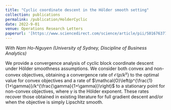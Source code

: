 ```yaml
---
title: "Cyclic coordinate descent in the Hölder smooth setting"
collection: publications
permalink: /publication/HolderCyclic
date: 2022-9-01
venue: Operations Research Letters
paperurl: '[https://www.sciencedirect.com/science/article/pii/S0167637722000712]'
---
```


*With Nam Ho-Nguyen (University of Sydney, Discipline of Business Analytics)*

We provide a convergence analysis of cyclic block coordinate descent under Hölder smoothness assumptions. We consider both convex and non-convex objectives, obtaining a convergence rate of $\mathcal{O}\left(p/k^\gamma\right)$ to the optimal value for convex objectives and a rate of $\mathcal{O}\left(p^{\frac{1}{1+\gamma}}/k^{\frac{\gamma}{1+\gamma}}\right)$ to a stationary point for non-convex objectives, where $\gamma$ is the Hölder exponent. These rates recover those obtained in existing literature for full gradient descent and/or when the objective is simply Lipschitz smooth.

